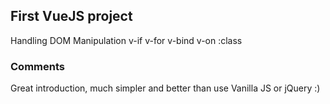 ## First VueJS project

Handling DOM Manipulation
v-if
v-for
v-bind
v-on
:class


### Comments
Great introduction, much simpler and better than use Vanilla JS or jQuery :)